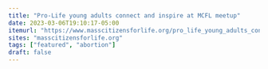 ```yaml
---
title: "Pro-Life young adults connect and inspire at MCFL meetup"
date: 2023-03-06T19:10:17-05:00
itemurl: "https://www.masscitizensforlife.org/pro_life_young_adults_connect_and_inspire_at_mcfl_meetup"
sites: "masscitizensforlife.org"
tags: ["featured", "abortion"]
draft: false
---
```


